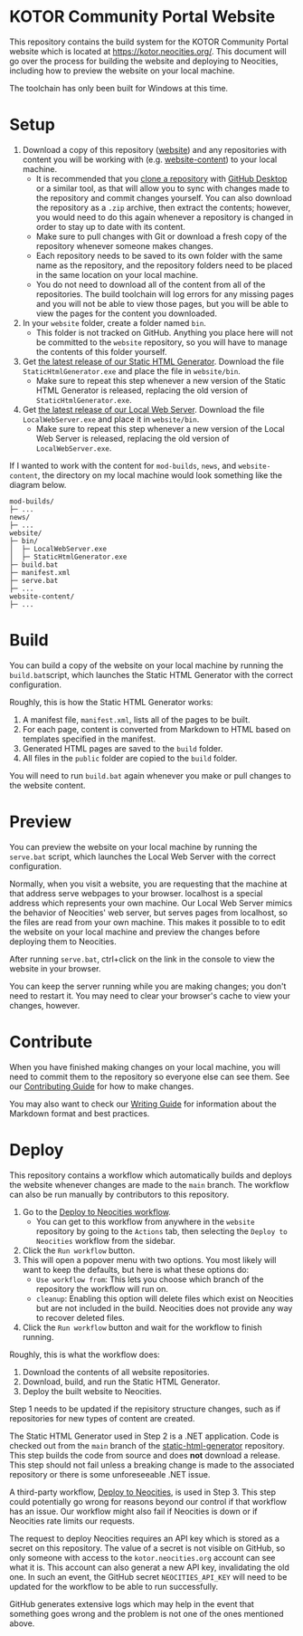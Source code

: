 # KOTOR Community Portal Website
This repository contains the build system for the KOTOR Community Portal website which is located at https://kotor.neocities.org/. This document will go over the process for building the website and deploying to Neocities, including how to preview the website on your local machine.

The toolchain has only been built for Windows at this time.

# Setup
1. Download a copy of this repository ([website](https://github.com/KOTOR-Community-Portal/website)) and any repositories with content you will be working with (e.g. [website-content](https://github.com/KOTOR-Community-Portal/website)) to your local machine.
   - It is recommended that you [clone a repository](https://docs.github.com/en/repositories/creating-and-managing-repositories/cloning-a-repository) with [GitHub Desktop](https://desktop.github.com/download/) or a similar tool, as that will allow you to sync with changes made to the repository and commit changes yourself. You can also download the repository as a `.zip` archive, then extract the contents; however, you would need to do this again whenever a repository is changed in order to stay up to date with its content.
   - Make sure to pull changes with Git or download a fresh copy of the repository whenever someone makes changes.
   - Each repository needs to be saved to its own folder with the same name as the repository, and the repository folders need to be placed in the same location on your local machine. 
   - You do not need to download all of the content from all of the repositories. The build toolchain will log errors for any missing pages and you will not be able to view those pages, but you will be able to view the pages for the content you downloaded.
3. In your `website` folder, create a folder named `bin`.
   - This folder is not tracked on GitHub. Anything you place here will not be committed to the `website` repository, so you will have to manage the contents of this folder yourself.
4. Get [the latest release of our Static HTML Generator](https://github.com/KOTOR-Community-Portal/static-html-generator/releases/latest). Download the file `StaticHtmlGenerator.exe` and place the file in `website/bin`.
   - Make sure to repeat this step whenever a new version of the Static HTML Generator is released, replacing the old version of `StaticHtmlGenerator.exe`.
5. Get [the latest release of our Local Web Server](https://github.com/KOTOR-Community-Portal/local-web-server/releases/latest). Download the file `LocalWebServer.exe` and place it in `website/bin`.
   - Make sure to repeat this step whenever a new version of the Local Web Server is released, replacing the old version of `LocalWebServer.exe`.

If I wanted to work with the content for `mod-builds`, `news`, and `website-content`, the directory on my local machine would look something like the diagram below.

```
mod-builds/
├─ ...
news/
├─ ...
website/
├─ bin/
│  ├─ LocalWebServer.exe
│  ├─ StaticHtmlGenerator.exe
├─ build.bat
├─ manifest.xml
├─ serve.bat
├─ ...
website-content/
├─ ...
```

# Build
You can build a copy of the website on your local machine by running the `build.bat`script, which launches the Static HTML Generator with the correct configuration.

Roughly, this is how the Static HTML Generator works:
1. A manifest file, `manifest.xml`, lists all of the pages to be built.
2. For each page, content is converted from Markdown to HTML based on templates specified in the manifest.
3. Generated HTML pages are saved to the `build` folder.
4. All files in the `public` folder are copied to the `build` folder.

You will need to run `build.bat` again whenever you make or pull changes to the website content.

# Preview
You can preview the website on your local machine by running the `serve.bat` script, which launches the Local Web Server with the correct configuration.

Normally, when you visit a website, you are requesting that the machine at that address serve webpages to your browser. localhost is a special address which represents your own machine. Our Local Web Server mimics the behavior of Neocities' web server, but serves pages from localhost, so the files are read from your own machine. This makes it possible to to edit the website on your local machine and preview the changes before deploying them to Neocities.

After running `serve.bat`, ctrl+click on the link in the console to view the website in your browser.

You can keep the server running while you are making changes; you don't need to restart it. You may need to clear your browser's cache to view your changes, however.

# Contribute
When you have finished making changes on your local machine, you will need to commit them to the repository so everyone else can see them. See our [Contributing Guide](https://github.com/KOTOR-Community-Portal/website-content/blob/-/CONTRIBUTING.md#making-changes) for how to make changes.

You may also want to check our [Writing Guide](https://github.com/KOTOR-Community-Portal/website-content/blob/-/WRITING.md) for information about the Markdown format and best practices.

# Deploy
This repository contains a workflow which automatically builds and deploys the website whenever changes are made to the `main` branch. The workflow can also be run manually by contributors to this repository.

1. Go to the [Deploy to Neocities workflow](https://github.com/KOTOR-Community-Portal/website/actions/workflows/deploy-to-neocities.yml).
   - You can get to this workflow from anywhere in the `website` repository by going to the `Actions` tab, then selecting the `Deploy to Neocities` workflow from the sidebar.
2. Click the `Run workflow` button.
3. This will open a popover menu with two options. You most likely will want to keep the defaults, but here is what these options do:
   - `Use workflow from`: This lets you choose which branch of the repository the workflow will run on.
   - `cleanup`: Enabling this option will delete files which exist on Neocities but are not included in the build. Neocities does not provide any way to recover deleted files.
4. Click the `Run workflow` button and wait for the workflow to finish running.

Roughly, this is what the workflow does:
1. Download the contents of all website repositories.
2. Download, build, and run the Static HTML Generator.
3. Deploy the built website to Neocities.

Step 1 needs to be updated if the repisitory structure changes, such as if repositories for new types of content are created.

The Static HTML Generator used in Step 2 is a .NET application. Code is checked out from the `main` branch of the [static-html-generator](https://github.com/KOTOR-Community-Portal/static-html-generator) repository. This step builds the code from source and does __not__ download a release. This step should not fail unless a breaking change is made to the associated repository or there is some unforeseeable .NET issue.

A third-party workflow, [Deploy to Neocities](https://github.com/bcomnes/deploy-to-neocities), is used in Step 3. This step could potentially go wrong for reasons beyond our control if that workflow has an issue. Our workflow might also fail if Neocities is down or if Neocities rate limits our requests.

The request to deploy Neocities requires an API key which is stored as a secret on this repository. The value of a secret is not visible on GitHub, so only someone with access to the `kotor.neocities.org` account can see what it is. This account can also generat a new API key, invalidating the old one. In such an event, the GitHub secret `NEOCITIES_API_KEY` will need to be updated for the workflow to be able to run successfully.

GitHub generates extensive logs which may help in the event that something goes wrong and the problem is not one of the ones mentioned above.
